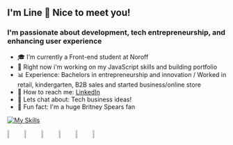 ## I'm Line 👋 Nice to meet you!

### I'm passionate about development, tech entrepreneurship, and enhancing user experience

- 🎓 I’m currently a Front-end student at Noroff
- 🚀 Right now i'm working on my JavaScript skills and building portfolio
- 📊 Experience: Bachelors in entrepreneurship and innovation / Worked in retail, kindergarten, B2B sales and started business/online store
- 🤝 How to reach me: [LinkedIn](https://www.linkedin.com/in/line-svensen-967131122/)
- 💬 Lets chat about: Tech business ideas!
- 🎈 Fun fact: I'm a huge Britney Spears fan

[![My Skills](https://skillicons.dev/icons?i=js,html,css,figma,webstorm,vscode,codepen,nodejs,github,ai,postman)](https://skillicons.dev)
<div>
	<code><img width="7%" src="https://user-images.githubusercontent.com/25181517/192108372-f71d70ac-7ae6-4c0d-8395-51d8870c2ef0.png" alt="Git" title="Git"/></code>
	<code><img width="7%" src="https://user-images.githubusercontent.com/25181517/192108376-c675d39b-90f6-4073-bde6-5a9291644657.png" alt="GitLab" title="GitLab"/></code>
	<code><img width="7%" src="https://user-images.githubusercontent.com/25181517/192158957-b1256181-356c-46a3-beb9-487af08a6266.png" alt="Wordpress" title="Wordpress"/></code>
	<code><img width="7%" src="https://github-production-user-asset-6210df.s3.amazonaws.com/136815194/253220886-02494c7c-de6a-43a6-9293-6369696842ed.png" alt="Canva" title="Canva"/></code>
	<code><img width="7%" src="https://user-images.githubusercontent.com/25181517/117269608-b7dcfb80-ae58-11eb-8e66-6cc8753553f0.png" alt="Android" title="Android"/></code>
	<code><img width="7%" src="https://user-images.githubusercontent.com/25181517/186884150-05e9ff6d-340e-4802-9533-2c3f02363ee3.png" alt="Windows" title="Windows"/></code>
</div>

<!--
**LineSvensen/LineSvensen** is a ✨ _special_ ✨ repository because its `README.md` (this file) appears on your GitHub profile.

Here are some ideas to get you started:
- 🪇 My hobbies: My dog, painting, music production and playing Fortnite!
...
- 🔭 I’m currently working on ...
- 🌱 I’m currently learning ...
- 👯 I’m looking to collaborate on ...
- 🤔 I’m looking for help with ...
- 💬 Ask me about ...
- 📫 How to reach me: ...
- 😄 Pronouns: ...
- ⚡ Fun fact: ...
-->

